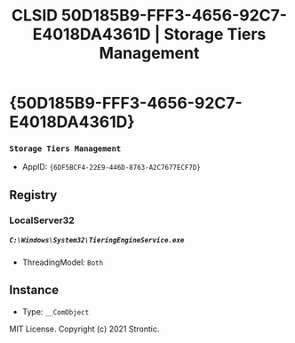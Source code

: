 ﻿---
title: "CLSID 50D185B9-FFF3-4656-92C7-E4018DA4361D | Storage Tiers Management"
excerpt: What is COM-Object CLSID 50D185B9-FFF3-4656-92C7-E4018DA4361D?
---

# {50D185B9-FFF3-4656-92C7-E4018DA4361D}

### `Storage Tiers Management`
* AppID: `{6DF5BCF4-22E9-446D-8763-A2C7677ECF7D}`

## Registry


### LocalServer32

##### `C:\Windows\System32\TieringEngineService.exe`
* ThreadingModel: `Both`

## Instance

* Type: `__ComObject`

MIT License. Copyright (c) 2021 Strontic.


